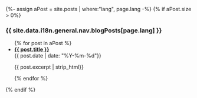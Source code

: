 {%- assign aPost = site.posts | where:"lang", page.lang -%}
{% if aPost.size > 0%}

### {{ site.data.i18n.general.nav.blogPosts[page.lang] }}

  <ul class="post-list">
    {% for post in aPost %}
      <li>
        <strong>
          <a class="post-link" href="{{ post.url | prepend: site.baseurl}}">{{ post.title }}</a>
        </strong>
        <br>{{ post.date | date: "%Y-%m-%d"}}
        <p>
        {{ post.excerpt | strip_html}}
        </p>
      </li>
    {% endfor %}
  </ul>
{% endif %}
